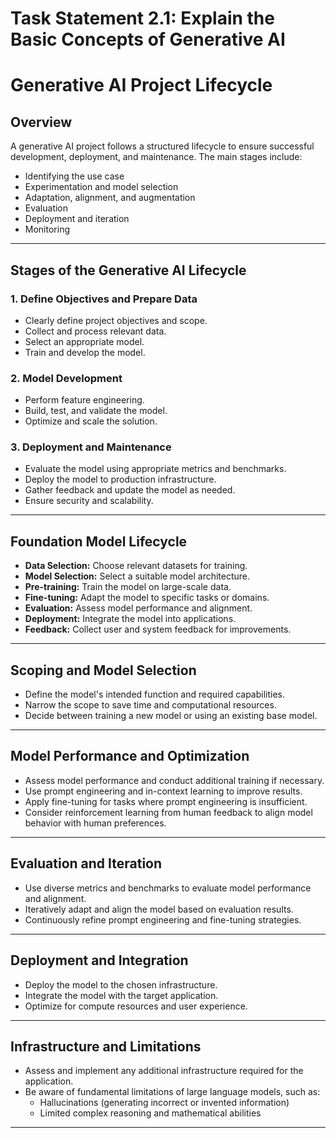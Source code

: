 # Task Statement 2.1: Explain the Basic Concepts of Generative AI

# Generative AI Project Lifecycle

## Overview

A generative AI project follows a structured lifecycle to ensure successful development, deployment, and maintenance. The main stages include:

- Identifying the use case
- Experimentation and model selection
- Adaptation, alignment, and augmentation
- Evaluation
- Deployment and iteration
- Monitoring

---

## Stages of the Generative AI Lifecycle

### 1. Define Objectives and Prepare Data

- Clearly define project objectives and scope.
- Collect and process relevant data.
- Select an appropriate model.
- Train and develop the model.

### 2. Model Development

- Perform feature engineering.
- Build, test, and validate the model.
- Optimize and scale the solution.

### 3. Deployment and Maintenance

- Evaluate the model using appropriate metrics and benchmarks.
- Deploy the model to production infrastructure.
- Gather feedback and update the model as needed.
- Ensure security and scalability.

---

## Foundation Model Lifecycle

- **Data Selection:** Choose relevant datasets for training.
- **Model Selection:** Select a suitable model architecture.
- **Pre-training:** Train the model on large-scale data.
- **Fine-tuning:** Adapt the model to specific tasks or domains.
- **Evaluation:** Assess model performance and alignment.
- **Deployment:** Integrate the model into applications.
- **Feedback:** Collect user and system feedback for improvements.

---

## Scoping and Model Selection

- Define the model's intended function and required capabilities.
- Narrow the scope to save time and computational resources.
- Decide between training a new model or using an existing base model.

---

## Model Performance and Optimization

- Assess model performance and conduct additional training if necessary.
- Use prompt engineering and in-context learning to improve results.
- Apply fine-tuning for tasks where prompt engineering is insufficient.
- Consider reinforcement learning from human feedback to align model behavior with human preferences.

---

## Evaluation and Iteration

- Use diverse metrics and benchmarks to evaluate model performance and alignment.
- Iteratively adapt and align the model based on evaluation results.
- Continuously refine prompt engineering and fine-tuning strategies.

---

## Deployment and Integration

- Deploy the model to the chosen infrastructure.
- Integrate the model with the target application.
- Optimize for compute resources and user experience.

---

## Infrastructure and Limitations

- Assess and implement any additional infrastructure required for the application.
- Be aware of fundamental limitations of large language models, such as:
  - Hallucinations (generating incorrect or invented information)
  - Limited complex reasoning and mathematical abilities

---
